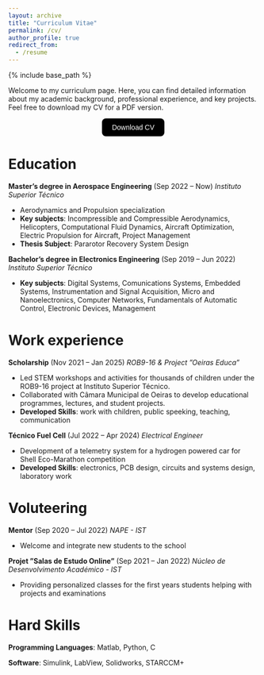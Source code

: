 ```yaml
---
layout: archive
title: "Curriculum Vitae"
permalink: /cv/
author_profile: true
redirect_from:
  - /resume
---
```


{% include base_path %}

Welcome to my curriculum page. Here, you can find detailed information about my academic background, professional experience, and key projects. Feel free to download my CV for a PDF version.

<div style="display: flex; justify-content: center; align-items: center;">
  <a href="https://www.exemplo.com" target="_blank">
    <button style="
      padding: 10px 20px;
      font-size: 14px;
      background-color: black;
      color: white;
      border: none;
      border-radius: 8px;
      cursor: pointer;
      transition: background-color 0.3s;">
      Download CV
    </button>
  </a>
</div>




Education
======
**Master’s degree in Aerospace Engineering** (Sep 2022 – Now)
_Instituto Superior Técnico_
- Aerodynamics and Propulsion specialization
- **Key subjects**: Incompressible and Compressible Aerodynamics, Helicopters, Computational Fluid Dynamics, Aircraft Optimization, Electric Propulsion for Aircraft, Project Management
- **Thesis Subject**: Pararotor Recovery System Design

**Bachelor’s degree in Electronics Engineering** (Sep 2019 – Jun 2022)
_Instituto Superior Técnico_
- **Key subjects**: Digital Systems, Comunications Systems, Embedded Systems, Instrumentation and Signal Acquisition, Micro
and Nanoelectronics, Computer Networks, Fundamentals of Automatic Control, Electronic Devices, Management

Work experience
======
**Scholarship** (Nov 2021 – Jan 2025)
_ROB9-16 & Project ”Oeiras Educa”_
- Led STEM workshops and activities for thousands of children under the ROB9-16 project at Instituto Superior Técnico.
- Collaborated with Câmara Municipal de Oeiras to develop educational programmes, lectures, and student projects.
- **Developed Skills**: work with children, public speeking, teaching, communication

**Técnico Fuel Cell** (Jul 2022 – Apr 2024)
_Electrical Engineer_
- Development of a telemetry system for a hydrogen powered car for Shell Eco-Marathon competition
- **Developed Skills**: electronics, PCB design, circuits and systems design, laboratory work

Voluteering
======

**Mentor** (Sep 2020 – Jul 2022)
_NAPE - IST_
- Welcome and integrate new students to the school

**Projet ”Salas de Estudo Online”** (Sep 2021 – Jan 2022)
_Núcleo de Desenvolvimento Académico - IST_
- Providing personalized classes for the first years students helping with projects and examinations
  
Hard Skills
======
**Programming Languages**: Matlab, Python, C

**Software**: Simulink, LabView, Solidworks, STARCCM+

<!---


Publications
======
  <ul>{% for post in site.publications reversed %}
    {% include archive-single-cv.html %}
  {% endfor %}</ul>
  
Talks
======
  <ul>{% for post in site.talks reversed %}
    {% include archive-single-talk-cv.html  %}
  {% endfor %}</ul>
  
Teaching
======
  <ul>{% for post in site.teaching reversed %}
    {% include archive-single-cv.html %}
  {% endfor %}</ul>
  
Service and leadership
======
* Currently signed in to 43 different slack teams

--->